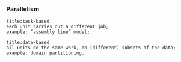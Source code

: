 ### Parallelism
```ad-def
title:task-based
each unit carries out a different job;
example: “assembly line” model;
```

```ad-def
title:data-based
all units do the same work, on (different) subsets of the data;
example: domain partitioning.
```
